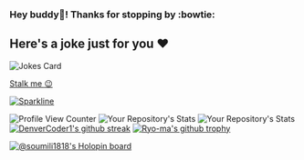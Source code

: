 ### Hey buddy👋! Thanks for stopping by :bowtie:
## Here's a joke just for you :heart: 
![Jokes Card](https://readme-jokes.vercel.app/api)

[Stalk me :wink: ](https://linktr.ee/soumili1818)

[![Sparkline](https://stars.medv.io/soumili1818/badges.svg)](https://stars.medv.io/soumili1818/badges)


![Profile View Counter](https://komarev.com/ghpvc/?username=soumili1818)
![Your Repository's Stats](https://github-readme-stats.vercel.app/api?username=soumili1818&show_icons=true) ![Your Repository's Stats](https://github-readme-stats.vercel.app/api/top-langs/?username=soumili1818&theme=blue-green) 
[![DenverCoder1's github streak](https://github-readme-streak-stats.herokuapp.com/?user=soumili1818&theme=blue-green)](https://github.com/DenverCoder1/github-readme-streak-stats)
[![Ryo-ma's github trophy](https://github-profile-trophy.vercel.app/?username=soumili1818&row=1)](https://github.com/ryo-ma/github-profile-trophy)



[![@soumili1818's Holopin board](https://holopin.me/soumili1818)](https://holopin.io/@soumili1818)





<!--
**Soumili1818/Soumili1818** is a ✨ _special_ ✨ repository because its `README.md` (this file) appears on your GitHub profile.

Here are some ideas to get you started:

- 🔭 I’m currently working on ...
- 🌱 I’m currently learning ...
- 👯 I’m looking to collaborate on ...
- 🤔 I’m looking for help with ...
- 💬 Ask me about ...
- 📫 How to reach me: ...
- 😄 Pronouns: ...
- ⚡ Fun fact: ...
-->
